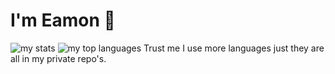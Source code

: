 # I'm Eamon 👋

<img alt="my stats" src="https://github-readme-stats.vercel.app/api?username=clonerclo&show_icons=true)](https://github.com/anuraghazra/github-readme-stats"/>
<img alt="my top languages" src="https://github-readme-stats.vercel.app/api/top-langs/?username=clonerclo&show_icons=true"/>
Trust me I use more languages just they are all in my private repo's.
